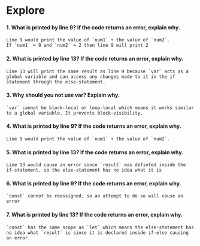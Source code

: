# Explore
#### 1. What is printed by line 9? If the code returns an error, explain why.

    Line 9 would print the value of `num1` + the value of `num2`. 
    If `num1` = 0 and `num2` = 2 then line 9 will print 2

#### 2. What is printed by line 13? If the code returns an error, explain why. 

    Line 13 will print the same result as line 9 because `var` acts as a global variable and can access any changes made to it in the if statement through the else-statement.

#### 3. Why should you not use var? Explain why. 

    `var` cannot be block-local or loop-local which means it works similar to a global variable. It prevents block-visibility.

#### 4. What is printed by line 9? If the code returns an error, explain why.

    Line 9 would print the value of `num1` + the value of `num2`. 

#### 5. What is printed by line 13? If the code returns an error, explain why. 

    Line 13 would cause an error since `result` was definted inside the if-statement, so the else-statement has no idea what it is

#### 6. What is printed by line 9? If the code returns an error, explain why. 

    `const` cannot be reassigned, so an attempt to do so will cause an error

#### 7. What is printed by line 13? If the code returns an error, explain why. 

    `const` has the same scope as `let` which means the else-statement has no idea what `result` is since it is declared inside if-else causing an error.

